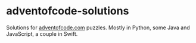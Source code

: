 # adventofcode-solutions
Solutions for [adventofcode.com](http://adventofcode.com) puzzles. Mostly in Python, some Java and JavaScript, a couple in Swift.
